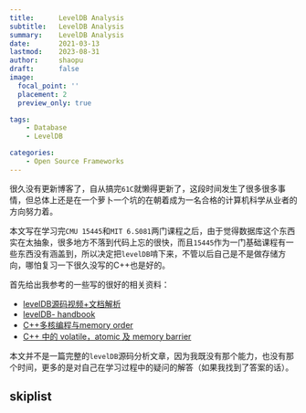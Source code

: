 ```yaml
---
title:		LevelDB Analysis
subtitle:	LevelDB Analysis
summary:	LevelDB Analysis
date:		2021-03-13
lastmod:	2023-08-31
author:		shaopu
draft: 		false
image:		  
  focal_point: ''
  placement: 2
  preview_only: true

tags:
    - Database
    - LevelDB

categories:
    - Open Source Frameworks
---
```


很久没有更新博客了，自从搞完`61C`就懒得更新了，这段时间发生了很多很多事情，但总体上还是在一个萝卜一个坑的在朝着成为一名合格的计算机科学从业者的方向努力着。

本文写在学习完`CMU 15445`和`MIT 6.S081`两门课程之后，由于觉得数据库这个东西实在太抽象，很多地方不落到代码上忘的很快，而且`15445`作为一门基础课程有一些东西没有涵盖到，所以决定把`levelDB`啃下来，不管以后自己是不是做存储方向，哪怕复习一下很久没写的C++也是好的。

首先给出我参考的一些写的很好的相关资料：

- [levelDB源码视频+文档解析](https://hardcore.feishu.cn/mindnotes/bmncnzpUmXNQruVGOwRwisHyxoh)
- [levelDB- handbook](https://leveldb-handbook.readthedocs.io/zh/latest/basic.html)
- [C++多核编程与memory order](https://blog.csdn.net/wxj1992/article/details/103649056?spm=1001.2014.3001.5502)
- [C++ 中的 volatile，atomic 及 memory barrier](https://www.cnblogs.com/maji233/p/16072529.html)

本文并不是一篇完整的`levelDB`源码分析文章，因为我既没有那个能力，也没有那个时间，更多的是对自己在学习过程中的疑问的解答（如果我找到了答案的话）。

## skiplist

